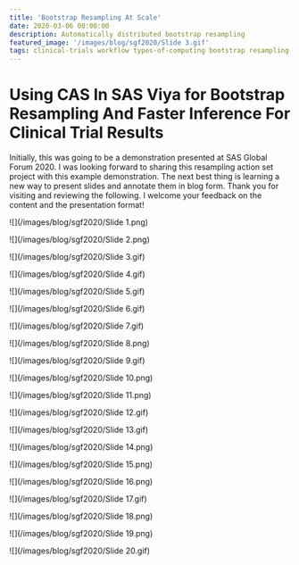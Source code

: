 ```yaml
---
title: 'Bootstrap Resampling At Scale'
date: 2020-03-06 00:00:00
description: Automatically distributed bootstrap resampling
featured_image: '/images/blog/sgf2020/Slide 3.gif'
tags: clinical-trials workflow types-of-computing bootstrap resampling
---
```


# Using CAS In SAS Viya for Bootstrap Resampling And Faster Inference For Clinical Trial Results
Initially, this was going to be a demonstration presented at SAS Global Forum 2020.  I was looking forward to sharing this resampling action set project with this example demonstration.  The next best thing is learning a new way to present slides and annotate them in blog form.  Thank you for visiting and reviewing the following.  I welcome your feedback on the content and the presentation format!


![](/images/blog/sgf2020/Slide 1.png)

![](/images/blog/sgf2020/Slide 2.png)

![](/images/blog/sgf2020/Slide 3.gif)

![](/images/blog/sgf2020/Slide 4.gif)

![](/images/blog/sgf2020/Slide 5.gif)

![](/images/blog/sgf2020/Slide 6.gif)

![](/images/blog/sgf2020/Slide 7.gif)

![](/images/blog/sgf2020/Slide 8.png)

![](/images/blog/sgf2020/Slide 9.gif)

![](/images/blog/sgf2020/Slide 10.png)

![](/images/blog/sgf2020/Slide 11.png)

![](/images/blog/sgf2020/Slide 12.gif)

![](/images/blog/sgf2020/Slide 13.gif)

![](/images/blog/sgf2020/Slide 14.png)

![](/images/blog/sgf2020/Slide 15.png)

![](/images/blog/sgf2020/Slide 16.png)

![](/images/blog/sgf2020/Slide 17.gif)

![](/images/blog/sgf2020/Slide 18.png)

![](/images/blog/sgf2020/Slide 19.png)

![](/images/blog/sgf2020/Slide 20.gif)

